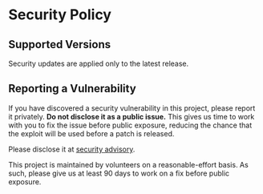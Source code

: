 # Security Policy

## Supported Versions

Security updates are applied only to the latest release.

## Reporting a Vulnerability

If you have discovered a security vulnerability in this project, please report it privately. **Do not disclose it as a public issue.** This gives us time to work with you to fix the issue before public exposure, reducing the chance that the exploit will be used before a patch is released.

Please disclose it at [security advisory](https://github.com/florianl/go-tc/security/advisories/new).

This project is maintained by volunteers on a reasonable-effort basis. As such, please give us at least 90 days to work on a fix before public exposure.